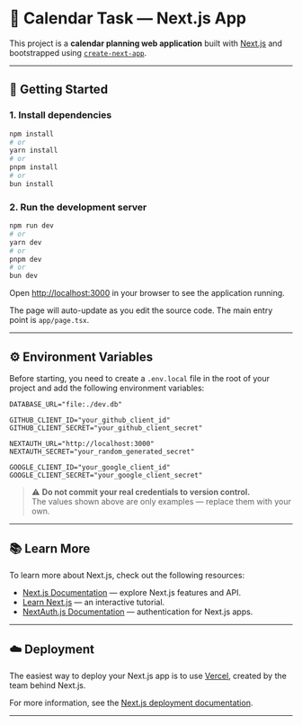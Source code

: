 # 📅 Calendar Task — Next.js App

This project is a **calendar planning web application** built with [Next.js](https://nextjs.org) and bootstrapped using [`create-next-app`](https://nextjs.org/docs/app/api-reference/cli/create-next-app).

---

## 🚀 Getting Started

### 1. Install dependencies

```bash
npm install
# or
yarn install
# or
pnpm install
# or
bun install
```

### 2. Run the development server

```bash
npm run dev
# or
yarn dev
# or
pnpm dev
# or
bun dev
```

Open [http://localhost:3000](http://localhost:3000) in your browser to see the application running.

The page will auto-update as you edit the source code. The main entry point is `app/page.tsx`.

---

## ⚙️ Environment Variables

Before starting, you need to create a `.env.local` file in the root of your project and add the following environment variables:

```env
DATABASE_URL="file:./dev.db"

GITHUB_CLIENT_ID="your_github_client_id"
GITHUB_CLIENT_SECRET="your_github_client_secret"

NEXTAUTH_URL="http://localhost:3000"
NEXTAUTH_SECRET="your_random_generated_secret"

GOOGLE_CLIENT_ID="your_google_client_id"
GOOGLE_CLIENT_SECRET="your_google_client_secret"
```

> ⚠️ **Do not commit your real credentials to version control.**  
> The values shown above are only examples — replace them with your own.

---

## 📚 Learn More

To learn more about Next.js, check out the following resources:

- [Next.js Documentation](https://nextjs.org/docs) — explore Next.js features and API.
- [Learn Next.js](https://nextjs.org/learn) — an interactive tutorial.
- [NextAuth.js Documentation](https://next-auth.js.org/) — authentication for Next.js apps.

---

## ☁️ Deployment

The easiest way to deploy your Next.js app is to use [Vercel](https://vercel.com), created by the team behind Next.js.

For more information, see the [Next.js deployment documentation](https://nextjs.org/docs/app/building-your-application/deploying).

---
